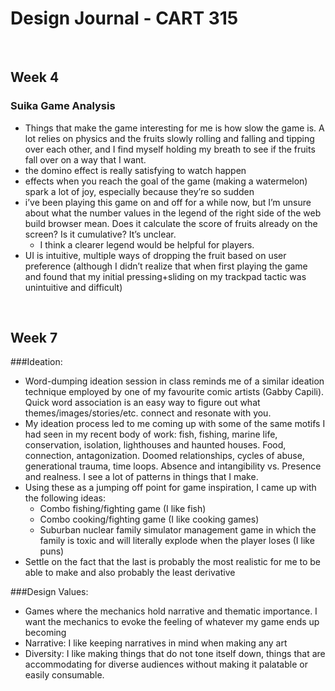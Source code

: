 # Design Journal - CART 315

<br />

## Week 4
### Suika Game Analysis
- Things that make the game interesting for me is how slow the game is. A lot relies on physics and the fruits slowly rolling and falling and tipping over each other, and I find myself holding my breath to see if the fruits fall over on a way that I want.
- the domino effect is really satisfying to watch happen
- effects when you reach the goal of the game (making a watermelon) spark a lot of joy, especially because they’re so sudden
- i’ve been playing this game on and off for a while now, but I’m unsure about what the number values in the legend of the right side of the web build browser mean. Does it calculate the score of fruits already on the screen? Is it cumulative? It’s unclear.
    - I think a clearer legend would be helpful for players.
- UI is intuitive, multiple ways of dropping the fruit based on user preference (although I didn’t realize that when first playing the game and found that my initial pressing+sliding on my trackpad tactic was unintuitive and difficult)

<br />

## Week 7
###Ideation:
- Word-dumping ideation session in class reminds me of a similar ideation technique employed by one of my favourite comic artists (Gabby Capili). Quick word association is an easy way to figure out what themes/images/stories/etc. connect and resonate with you.
- My ideation process led to me coming up with some of the same motifs I had seen in my recent body of work: fish, fishing, marine life, conservation, isolation, lighthouses and haunted houses. Food, connection, antagonization. Doomed relationships, cycles of abuse, generational trauma, time loops. Absence and intangibility vs. Presence and realness. I see a lot of patterns in things that I make.
- Using these as a jumping off point for game inspiration, I came up with the following ideas:
    - Combo fishing/fighting game (I like fish)
    - Combo cooking/fighting game (I like cooking games)
    - Suburban nuclear family simulator management game in which the family is toxic and will literally explode when the player loses (I like puns)
- Settle on the fact that the last is probably the most realistic for me to be able to make and also probably the least derivative

###Design Values:
- Games where the mechanics hold narrative and thematic importance. I want the mechanics to evoke the feeling of whatever my game ends up becoming
- Narrative: I like keeping narratives in mind when making any art
- Diversity: I like making things that do not tone itself down, things that are accommodating for diverse audiences without making it palatable or easily consumable.
